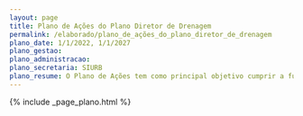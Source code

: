 ```yaml
---
layout: page
title: Plano de Ações do Plano Diretor de Drenagem
permalink: /elaborado/plano_de_ações_do_plano_diretor_de_drenagem
plano_date: 1/1/2022, 1/1/2027
plano_gestao: 
plano_administracao: 
plano_secretaria: SIURB
plano_resume: O Plano de Ações tem como principal objetivo cumprir a função de ferramenta para a programação e elaboração de um cronograma de obras para o controle de cheias, além de fornecer suporte à decisão de priorizar determinada intervenção em detrimento das demais, no sistema de macrodrenagem propostas nos cadernos de Bacia Hidrográfica e no Plano Diretor de Drenagem da Bacia do Alto Tietê – PDMAT.
---
```

<div>
{% include _page_plano.html %}
</div>

